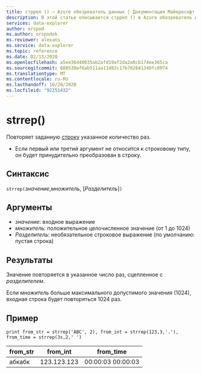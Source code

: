 ```yaml
---
title: стрреп () — Azure обозреватель данных | Документация Майкрософт
description: В этой статье описывается стрреп () в Azure обозреватель данных.
services: data-explorer
author: orspod
ms.author: orspodek
ms.reviewer: alexans
ms.service: data-explorer
ms.topic: reference
ms.date: 02/13/2020
ms.openlocfilehash: a5ee36d40035ab2afd19af2da2a0cb174ee365ca
ms.sourcegitcommit: 608539af6ab511aa11d82c17b782641340fc8974
ms.translationtype: MT
ms.contentlocale: ru-RU
ms.lasthandoff: 10/20/2020
ms.locfileid: "92251432"
---
```

# <a name="strrep"></a>strrep()

Повторяет заданную [строку](./scalar-data-types/string.md) указанное количество раз.

* Если первый или третий аргумент не относится к строковому типу, он будет принудительно преобразован в строку.

## <a name="syntax"></a>Синтаксис

`strrep(`*значение*,*множитель*, [*Разделитель*]`)`

## <a name="arguments"></a>Аргументы

* *значение*: входное выражение
* *множитель*: положительное целочисленное значение (от 1 до 1024)
* *Разделитель*: необязательное строковое выражение (по умолчанию: пустая строка)

## <a name="returns"></a>Результаты

Значение повторяется в указанное число раз, сцепленное с *разделителем*.

Если *множитель* больше максимального допустимого значения (1024), входная строка будет повторяться 1024 раз.
 
## <a name="example"></a>Пример

```kusto
print from_str = strrep('ABC', 2), from_int = strrep(123,3,'.'), from_time = strrep(3s,2,' ')
```

|from_str|from_int|from_time|
|---|---|---|
|абкабк|123.123.123|00:00:03 00:00:03|